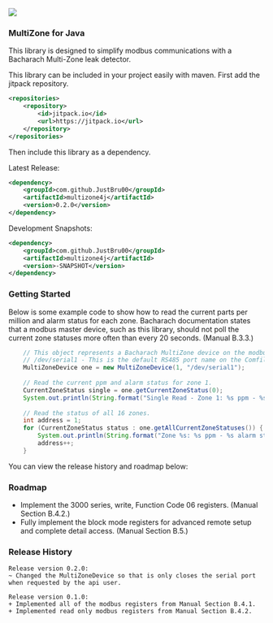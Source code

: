 [![](https://jitpack.io/v/JustBru00/multizone4j.svg)](https://jitpack.io/#JustBru00/multizone4j)

### MultiZone for Java
This library is designed to simplify modbus communications with a Bacharach Multi-Zone leak detector.   

This library can be included in your project easily with maven.
First add the jitpack repository.
```XML
<repositories>
	<repository>
	    <id>jitpack.io</id>
	    <url>https://jitpack.io</url>
	</repository>
</repositories>
```

Then include this library as a dependency.

Latest Release:
```XML
<dependency>
    <groupId>com.github.JustBru00</groupId>
    <artifactId>multizone4j</artifactId>
    <version>0.2.0</version>
</dependency>
```

Development Snapshots:
```XML
<dependency>
    <groupId>com.github.JustBru00</groupId>
    <artifactId>multizone4j</artifactId>
    <version>-SNAPSHOT</version>
</dependency>
```

### Getting Started
Below is some example code to show how to read the current parts per million and alarm status for each zone.
Bacharach documentation states that a modbus master device, such as this library, should not poll the current zone statuses more often than every 20 seconds. (Manual B.3.3.)

```Java
	// This object represents a Bacharach MultiZone device on the modbus serial network.
	// /dev/serial1 - This is the default RS485 port name on the Comfile PI 
	MultiZoneDevice one = new MultiZoneDevice(1, "/dev/serial1");
	
	// Read the current ppm and alarm status for zone 1.
	CurrentZoneStatus single = one.getCurrentZoneStatus(0);
	System.out.println(String.format("Single Read - Zone 1: %s ppm - %s alarm status", single.getPPM() + "", single.getAlarmStatus() + ""));
	
	// Read the status of all 16 zones.
	int address = 1;
	for (CurrentZoneStatus status : one.getAllCurrentZoneStatuses()) {			
		System.out.println(String.format("Zone %s: %s ppm - %s alarm status", address + "", status.getPPM() + "", status.getAlarmStatus() + ""));
		address++;
	}
```

You can view the release history and roadmap below:

### Roadmap
- Implement the 3000 series, write, Function Code 06 registers. (Manual Section B.4.2.)
- Fully implement the block mode registers for advanced remote setup and complete detail access. (Manual Section B.5.)

### Release History
```
Release version 0.2.0:
~ Changed the MultiZoneDevice so that is only closes the serial port when requested by the api user.

Release version 0.1.0:
+ Implemented all of the modbus registers from Manual Section B.4.1.
+ Implemented read only modbus registers from Manual Section B.4.2.
```

